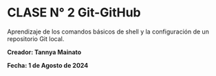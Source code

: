 # CLASE N° 2 Git-GitHub

Aprendizaje  de los comandos básicos de shell y la configuración de un
repositorio Git local.

**Creador: Tannya Mainato**


**Fecha: 1 de Agosto de 2024** 
